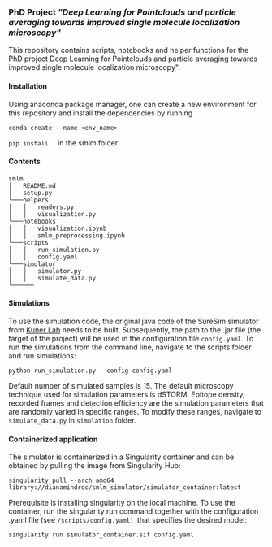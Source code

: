 ### PhD Project _"Deep Learning for Pointclouds and particle averaging towards improved single molecule localization microscopy"_

This repository contains scripts, notebooks and helper functions for the PhD project Deep Learning for Pointclouds and particle averaging towards improved single molecule localization microscopy".  

#### Installation 
Using anaconda package manager, one can create a new environment for this repository and install the dependencies by running  

`conda create --name <env_name>`

`pip install .` in the smlm folder 


#### Contents

```
smlm
│   README.md  
│   setup.py
└───helpers
│   │   readers.py
│   │   visualization.py
└───notebooks
│   │   visualization.ipynb
│   │   smlm_preprocessing.ipynb 
└───scripts
│   │   run_simulation.py
│   │   config.yaml
└───simulator
│   │   simulator.py
│   │   simulate_data.py
└──────  
```

#### Simulations

To use the simulation code, the original java code of the SureSim simulator from [Kuner Lab](https://github.com/tkunerlab/JavaUmsetzungSTORMSimulation) needs to be built. 
Subsequently, the path to the .jar file (the target of the project) will be used in the configuration file `config.yaml`. 
To run the simulations from the command line, navigate to the scripts folder and run simulations:

`python run_simulation.py --config config.yaml`

Default number of simulated samples is 15. The default microscopy technique used for simulation parameters is dSTORM. Epitope density, recorded frames and detection efficiency are the simulation parameters that are randomly varied in specific ranges. To modify these ranges, navigate to `simulate_data.py` in `simulation` folder.

#### Containerized application

The simulator is containerized in a Singularity container and can be obtained by pulling the image from Singularity Hub: 

`singularity pull --arch amd64 library://dianamindroc/smlm_simulator/simulator_container:latest`

Prerequisite is installing singularity on the local machine. 
To use the container, run the singularity run command together with the configuration .yaml file (see `/scripts/config.yaml) `that specifies the desired model: 

`singularity run simulator_container.sif config.yaml`